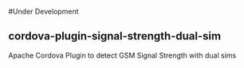 #Under Development
## cordova-plugin-signal-strength-dual-sim

Apache Cordova Plugin to detect GSM Signal Strength with dual sims  
